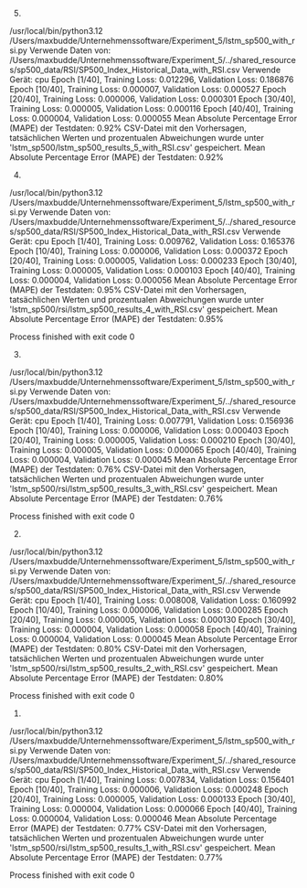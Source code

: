 5.
/usr/local/bin/python3.12 /Users/maxbudde/Unternehmenssoftware/Experiment_5/lstm_sp500_with_rsi.py
Verwende Daten von: /Users/maxbudde/Unternehmenssoftware/Experiment_5/../shared_resources/sp500_data/RSI/SP500_Index_Historical_Data_with_RSI.csv
Verwende Gerät: cpu
Epoch [1/40], Training Loss: 0.012296, Validation Loss: 0.186876
Epoch [10/40], Training Loss: 0.000007, Validation Loss: 0.000527
Epoch [20/40], Training Loss: 0.000006, Validation Loss: 0.000301
Epoch [30/40], Training Loss: 0.000005, Validation Loss: 0.000116
Epoch [40/40], Training Loss: 0.000004, Validation Loss: 0.000055
Mean Absolute Percentage Error (MAPE) der Testdaten: 0.92%
CSV-Datei mit den Vorhersagen, tatsächlichen Werten und prozentualen Abweichungen wurde unter 'lstm_sp500/lstm_sp500_results_5_with_RSI.csv' gespeichert.
Mean Absolute Percentage Error (MAPE) der Testdaten: 0.92%

4.
/usr/local/bin/python3.12 /Users/maxbudde/Unternehmenssoftware/Experiment_5/lstm_sp500_with_rsi.py 
Verwende Daten von: /Users/maxbudde/Unternehmenssoftware/Experiment_5/../shared_resources/sp500_data/RSI/SP500_Index_Historical_Data_with_RSI.csv
Verwende Gerät: cpu
Epoch [1/40], Training Loss: 0.009762, Validation Loss: 0.165376
Epoch [10/40], Training Loss: 0.000006, Validation Loss: 0.000372
Epoch [20/40], Training Loss: 0.000005, Validation Loss: 0.000233
Epoch [30/40], Training Loss: 0.000005, Validation Loss: 0.000103
Epoch [40/40], Training Loss: 0.000004, Validation Loss: 0.000056
Mean Absolute Percentage Error (MAPE) der Testdaten: 0.95%
CSV-Datei mit den Vorhersagen, tatsächlichen Werten und prozentualen Abweichungen wurde unter 'lstm_sp500/rsi/lstm_sp500_results_4_with_RSI.csv' gespeichert.
Mean Absolute Percentage Error (MAPE) der Testdaten: 0.95%

Process finished with exit code 0

3.
/usr/local/bin/python3.12 /Users/maxbudde/Unternehmenssoftware/Experiment_5/lstm_sp500_with_rsi.py 
Verwende Daten von: /Users/maxbudde/Unternehmenssoftware/Experiment_5/../shared_resources/sp500_data/RSI/SP500_Index_Historical_Data_with_RSI.csv
Verwende Gerät: cpu
Epoch [1/40], Training Loss: 0.007791, Validation Loss: 0.156936
Epoch [10/40], Training Loss: 0.000006, Validation Loss: 0.000403
Epoch [20/40], Training Loss: 0.000005, Validation Loss: 0.000210
Epoch [30/40], Training Loss: 0.000005, Validation Loss: 0.000065
Epoch [40/40], Training Loss: 0.000004, Validation Loss: 0.000045
Mean Absolute Percentage Error (MAPE) der Testdaten: 0.76%
CSV-Datei mit den Vorhersagen, tatsächlichen Werten und prozentualen Abweichungen wurde unter 'lstm_sp500/rsi/lstm_sp500_results_3_with_RSI.csv' gespeichert.
Mean Absolute Percentage Error (MAPE) der Testdaten: 0.76%

Process finished with exit code 0

2.
/usr/local/bin/python3.12 /Users/maxbudde/Unternehmenssoftware/Experiment_5/lstm_sp500_with_rsi.py 
Verwende Daten von: /Users/maxbudde/Unternehmenssoftware/Experiment_5/../shared_resources/sp500_data/RSI/SP500_Index_Historical_Data_with_RSI.csv
Verwende Gerät: cpu
Epoch [1/40], Training Loss: 0.008008, Validation Loss: 0.160992
Epoch [10/40], Training Loss: 0.000006, Validation Loss: 0.000285
Epoch [20/40], Training Loss: 0.000005, Validation Loss: 0.000130
Epoch [30/40], Training Loss: 0.000004, Validation Loss: 0.000058
Epoch [40/40], Training Loss: 0.000004, Validation Loss: 0.000045
Mean Absolute Percentage Error (MAPE) der Testdaten: 0.80%
CSV-Datei mit den Vorhersagen, tatsächlichen Werten und prozentualen Abweichungen wurde unter 'lstm_sp500/rsi/lstm_sp500_results_2_with_RSI.csv' gespeichert.
Mean Absolute Percentage Error (MAPE) der Testdaten: 0.80%

Process finished with exit code 0

1.
/usr/local/bin/python3.12 /Users/maxbudde/Unternehmenssoftware/Experiment_5/lstm_sp500_with_rsi.py 
Verwende Daten von: /Users/maxbudde/Unternehmenssoftware/Experiment_5/../shared_resources/sp500_data/RSI/SP500_Index_Historical_Data_with_RSI.csv
Verwende Gerät: cpu
Epoch [1/40], Training Loss: 0.007834, Validation Loss: 0.156401
Epoch [10/40], Training Loss: 0.000006, Validation Loss: 0.000248
Epoch [20/40], Training Loss: 0.000005, Validation Loss: 0.000133
Epoch [30/40], Training Loss: 0.000004, Validation Loss: 0.000066
Epoch [40/40], Training Loss: 0.000004, Validation Loss: 0.000046
Mean Absolute Percentage Error (MAPE) der Testdaten: 0.77%
CSV-Datei mit den Vorhersagen, tatsächlichen Werten und prozentualen Abweichungen wurde unter 'lstm_sp500/rsi/lstm_sp500_results_1_with_RSI.csv' gespeichert.
Mean Absolute Percentage Error (MAPE) der Testdaten: 0.77%

Process finished with exit code 0
